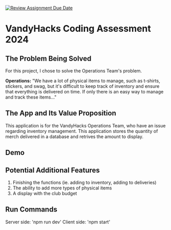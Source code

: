 [![Review Assignment Due Date](https://classroom.github.com/assets/deadline-readme-button-24ddc0f5d75046c5622901739e7c5dd533143b0c8e959d652212380cedb1ea36.svg)](https://classroom.github.com/a/w405bC70)
# VandyHacks Coding Assessment 2024 

## The Problem Being Solved
For this project, I chose to solve the Operations Team's problem.

**Operations:** "We have a lot of physical items to manage, such as t-shirts, stickers, and swag, but it's difficult to keep track of inventory and ensure that everything is delivered on time. If only there is an easy way to manage and track these items..."

## The App and Its Value Proposition
This application is for the VandyHacks Operations Team, who have an issue regarding inventory management. This application stores the quantity of merch delivered in a database and retrives the amount to display. 

## Demo 


## Potential Additional Features
1. Finishing the functions (ie. adding to inventory, adding to deliveries)
2. The ability to add more types of physical items
2. A display with the club budget

## Run Commands
Server side: 'npm run dev'
Client side: 'npm start'